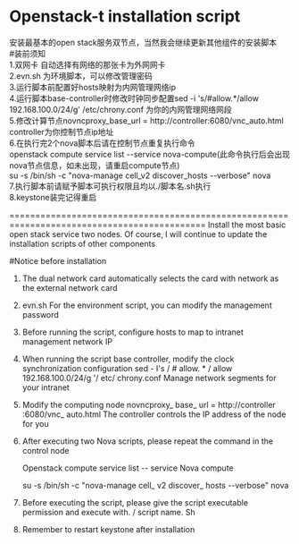 # Openstack-t installation script
安装最基本的open stack服务双节点，当然我会继续更新其他组件的安装脚本  
#装前须知  
1.双网卡 自动选择有网络的那张卡为外网网卡  
2.evn.sh 为环境脚本，可以修改管理密码  
3.运行脚本前配置好hosts映射为内网管理网络ip  
4.运行脚本base-controller时修改时钟同步配置sed -i 's/\#allow.*/allow 192.168.100.0\/24/g' /etc/chrony.conf 为你的内网管理网络网段  
5.修改计算节点novncproxy_base_url = http://controller:6080/vnc_auto.html controller为你控制节点ip地址  
6.在执行完2个nova脚本后请在控制节点重复执行命令  
openstack compute service list --service nova-compute(此命令执行后会出现nova节点信息，如未出现，请重启compute节点)  
su -s /bin/sh -c "nova-manage cell_v2 discover_hosts --verbose" nova  
7.执行脚本前请赋予脚本可执行权限且均以./脚本名.sh执行  
8.keystone装完记得重启  

============================================================================================
Install the most basic open stack service two nodes. Of course, I will continue to update the installation scripts of other components

#Notice before installation

1. The dual network card automatically selects the card with network as the external network card

2. evn.sh For the environment script, you can modify the management password

3. Before running the script, configure hosts to map to intranet management network IP

4. When running the script base controller, modify the clock synchronization configuration sed - I's / # allow. * / allow 192.168.100.0/24/g '/ etc/ chrony.conf Manage network segments for your intranet

5. Modify the computing node novncproxy_ base_ url = http://controller :6080/vnc_ auto.html The controller controls the IP address of the node for you

6. After executing two Nova scripts, please repeat the command in the control node

   Openstack compute service list -- service Nova compute

   su -s /bin/sh -c "nova-manage cell_ v2 discover_ hosts --verbose" nova

7. Before executing the script, please give the script executable permission and execute with. / script name. Sh

8. Remember to restart keystone after installation
